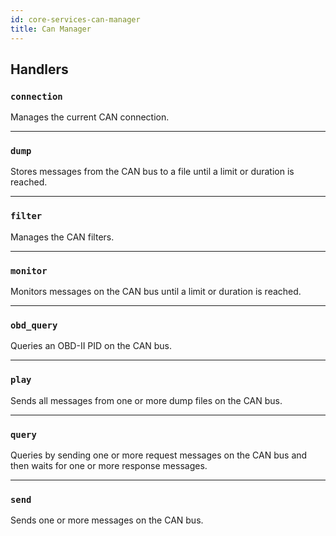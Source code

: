 ```yaml
---
id: core-services-can-manager
title: Can Manager
---
```


## Handlers
### `connection`

Manages the current CAN connection.


----
### `dump`

Stores messages from the CAN bus to a file until a limit or duration is reached.


----
### `filter`

Manages the CAN filters.


----
### `monitor`

Monitors messages on the CAN bus until a limit or duration is reached.


----
### `obd_query`

Queries an OBD-II PID on the CAN bus.


----
### `play`

Sends all messages from one or more dump files on the CAN bus.


----
### `query`

Queries by sending one or more request messages on the CAN bus and then waits for one or more response messages.


----
### `send`

Sends one or more messages on the CAN bus.
